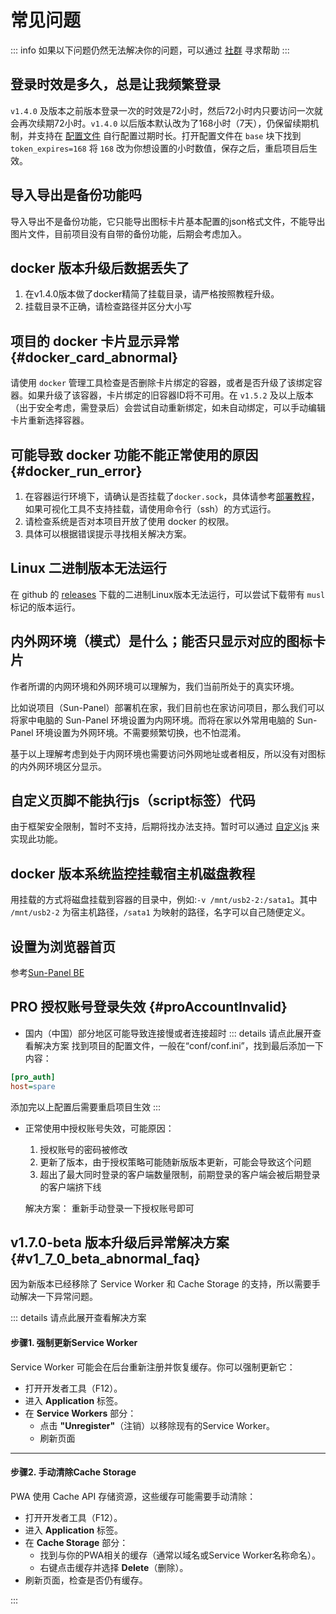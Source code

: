 # 常见问题

::: info 
如果以下问题仍然无法解决你的问题，可以通过 [社群](/zh_cn/introduce/author_groups.html) 寻求帮助
:::


## 登录时效是多久，总是让我频繁登录

`v1.4.0` 及版本之前版本登录一次的时效是72小时，然后72小时内只要访问一次就会再次续期72小时。`v1.4.0` 以后版本默认改为了168小时（7天），仍保留续期机制，并支持在 [配置文件](../advanced/config.md) 自行配置过期时长。打开配置文件在 `base` 块下找到 `token_expires=168` 将 `168` 改为你想设置的小时数值，保存之后，重启项目后生效。


## 导入导出是备份功能吗

导入导出不是备份功能，它只能导出图标卡片基本配置的json格式文件，不能导出图片文件，目前项目没有自带的备份功能，后期会考虑加入。

## docker 版本升级后数据丢失了

1. 在v1.4.0版本做了docker精简了挂载目录，请严格按照教程升级。
2. 挂载目录不正确，请检查路径并区分大小写


## 项目的 docker 卡片显示异常 {#docker_card_abnormal}

请使用 `docker` 管理工具检查是否删除卡片绑定的容器，或者是否升级了该绑定容器。如果升级了该容器，卡片绑定的旧容器ID将不可用。在 `v1.5.2` 及以上版本（出于安全考虑，需登录后）会尝试自动重新绑定，如未自动绑定，可以手动编辑卡片重新选择容器。


## 可能导致 docker 功能不能正常使用的原因 {#docker_run_error}

1. 在容器运行环境下，请确认是否挂载了`docker.sock`，具体请参考[部署教程](../usage/quick_deploy#docker_run)，如果可视化工具不支持挂载，请使用命令行（ssh）的方式运行。
2. 请检查系统是否对本项目开放了使用 docker 的权限。
3. 具体可以根据错误提示寻找相关解决方案。


## Linux 二进制版本无法运行

在 github 的 [releases](https://github.com/hslr-s/sun-panel/releases) 下载的二进制Linux版本无法运行，可以尝试下载带有 `musl` 标记的版本运行。

## 内外网环境（模式）是什么；能否只显示对应的图标卡片

作者所谓的内网环境和外网环境可以理解为，我们当前所处于的真实环境。

比如说项目（Sun-Panel）部署机在家，我们目前也在家访问项目，那么我们可以将家中电脑的 Sun-Panel 环境设置为内网环境。而将在家以外常用电脑的 Sun-Panel 环境设置为外网环境。不需要频繁切换，也不怕混淆。

基于以上理解考虑到处于内网环境也需要访问外网地址或者相反，所以没有对图标的内外网环境区分显示。

## 自定义页脚不能执行js（script标签）代码

由于框架安全限制，暂时不支持，后期将找办法支持。暂时可以通过 [自定义js](../advanced/custom_js_css.md) 来实现此功能。

## docker 版本系统监控挂载宿主机磁盘教程

用挂载的方式将磁盘挂载到容器的目录中，例如:`-v /mnt/usb2-2:/sata1`。其中 `/mnt/usb2-2` 为宿主机路径，`/sata1` 为映射的路径，名字可以自己随便定义。

## 设置为浏览器首页

参考[Sun-Panel BE](../browser_extension/index.md)

## PRO 授权账号登录失效 {#proAccountInvalid}

- 国内（中国）部分地区可能导致连接慢或者连接超时
::: details 请点此展开查看解决方案
找到项目的配置文件，一般在“conf/conf.ini”，找到最后添加一下内容：
```ini
[pro_auth]
host=spare
```
添加完以上配置后需要重启项目生效
:::

- 正常使用中授权账号失效，可能原因：

    1. 授权账号的密码被修改
    2. 更新了版本，由于授权策略可能随新版版本更新，可能会导致这个问题
    3. 超出了最大同时登录的客户端数量限制，前期登录的客户端会被后期登录的客户端挤下线

  解决方案：
  重新手动登录一下授权账号即可

## v1.7.0-beta 版本升级后异常解决方案 {#v1_7_0_beta_abnormal_faq}

因为新版本已经移除了 Service Worker 和 Cache Storage 的支持，所以需要手动解决一下异常问题。

::: details 请点此展开查看解决方案

#### 步骤1. **强制更新Service Worker**
Service Worker 可能会在后台重新注册并恢复缓存。你可以强制更新它：
- 打开开发者工具（F12）。
- 进入 **Application** 标签。
- 在 **Service Workers** 部分：
  <!-- - 勾选 **"Update on reload"**（每次刷新时更新）。 -->
  - 点击 **"Unregister"**（注销）以移除现有的Service Worker。
  - 刷新页面

---

#### 步骤2. **手动清除Cache Storage**
PWA 使用 Cache API 存储资源，这些缓存可能需要手动清除：
- 打开开发者工具（F12）。
- 进入 **Application** 标签。
- 在 **Cache Storage** 部分：
  - 找到与你的PWA相关的缓存（通常以域名或Service Worker名称命名）。
  - 右键点击缓存并选择 **Delete**（删除）。
- 刷新页面，检查是否仍有缓存。

:::
